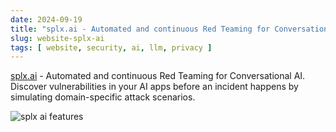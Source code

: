```yaml
---
date: 2024-09-19
title: "splx.ai - Automated and continuous Red Teaming for Conversational AI"
slug: website-splx-ai
tags: [ website, security, ai, llm, privacy ]
---
```




[splx.ai][1] - Automated and continuous Red Teaming for Conversational AI. Discover vulnerabilities in your AI apps before an incident happens by simulating domain-specific attack scenarios.

![splx ai features][2]



  [1]: https://splx.ai/
  [2]: /saves/2024/09/images/splx-ai.png
